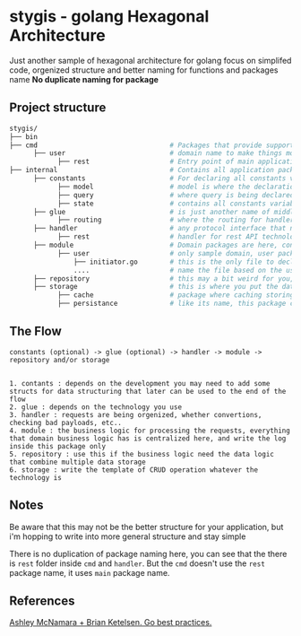# stygis - golang Hexagonal Architecture 

Just another sample of hexagonal architecture for golang
focus on simplifed code, orgenized structure and better naming for functions and packages name
**No duplicate naming for package**

## Project structure

```sh
stygis/
├── bin                                 
├── cmd                                 # Packages that provide support for a specific program that is being built
      ├── user                          # domain name to make things more orgenized
            ├── rest                    # Entry point of main application based on REST technology
├── internal                            # Contains all application packages
      ├── constants                     # For declaring all constants variable based on it's entity, declaring with full name descripting it
            ├── model                   # model is where the declaration of structs are being written
            ├── query                   # where query is being declared for storage sql, and it's better using sqlx naming system for passing the parameters
            ├── state                   # contains all constants variable (string, int, etc..) like status, or constant strings
      ├── glue                          # is just another name of middleware
            ├── routing                 # where the routing for handlers are assigned based on method and url
      ├── handler                       # any protocol interface that needs handler is being declare here, whether for cleaning input data, error payload handling, etc..
            ├── rest                    # handler for rest API technology
      ├── module                        # Domain packages are here, contains business logic and interfaces that belong to each domain, and no usecase calling other usecase
            ├── user                    # only sample domain, user package which handler for user business logic
                ├── initiator.go        # this is the only file to declare interface methods from storage and repository. also where to put func init the package.
                ....                    # name the file based on the usecase that may contains multiple acticity; example: login usecase for only one activity, profile contains edit profile and show profile
      ├── repository                    # this may a bit weird for you, this package uses for data storing logic, it is an optional if your domain only saves data to one db, but it's different when a domain uses multiple storage, for example caching and multiple persistances
      ├── storage                       # this is where you put the data storing code. whether persistance like postgresql, monggodb, etc. and caching like redis, etc. 
            ├── cache                   # package where caching storing code is written based on its domain.
            ├── persistance             # like its name, this package contains storing code for SQL or noSQL db
```

## The Flow

```
constants (optional) -> glue (optional) -> handler -> module -> repository and/or storage


1. contants : depends on the development you may need to add some structs for data structuring that later can be used to the end of the flow
2. glue : depends on the technology you use
3. handler : requests are being orgenized, whether convertions, checking bad payloads, etc..
4. module : the business logic for processing the requests, everything that domain business logic has is centralized here, and write the log inside this package only
5. repository : use this if the business logic need the data logic that combine multiple data storage
6. storage : write the template of CRUD operation whatever the technology is
```

## Notes

Be aware that this may not be the better structure for your application, but i'm hopping to write into more general structure and stay simple

There is no duplication of package naming here, you can see that the there is `rest` folder inside `cmd` and `handler`. But the `cmd` doesn't use the `rest` package name, it uses `main` package name.

## References
[Ashley McNamara + Brian Ketelsen. Go best practices.](https://youtu.be/MzTcsI6tn-0)